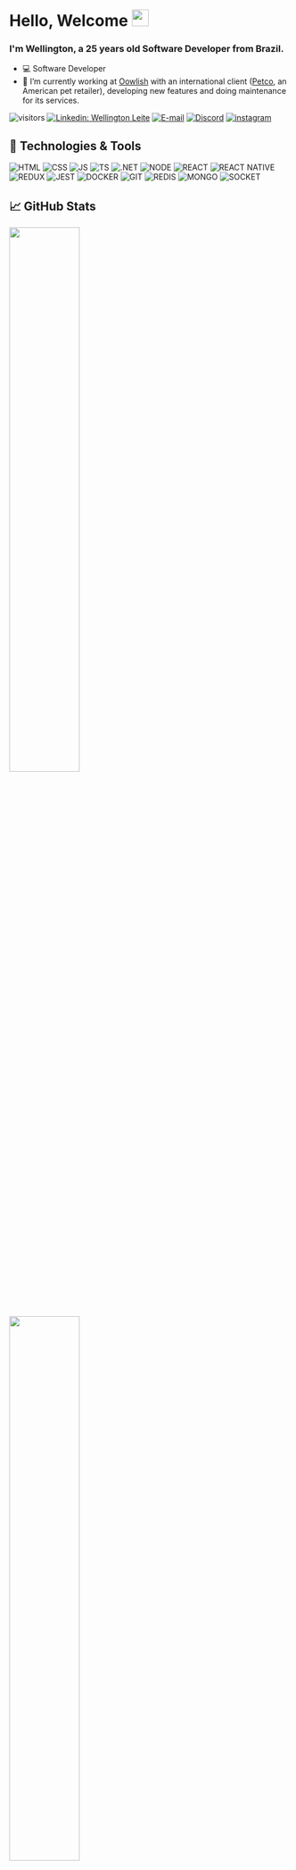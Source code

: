 <!--<img style="margin-top: 40px;" align="right" width="400px" src="https://media.giphy.com/media/ASd0Ukj0y3qMM/giphy.gif">-->

# Hello, Welcome <img src="https://media.giphy.com/media/f9jQLaKJJl6dL0AmmZ/giphy.gif" width="30px">

### I'm Wellington, a 25 years old Software Developer from Brazil.

- 💻 Software Developer
- 🔭 I’m currently working at [Oowlish](https://www.oowlish.com) with an international client ([Petco](https://www.petco.com/shop/en/petcostore), an American pet retailer), developing new features and doing maintenance for its services.

![visitors](https://visitor-badge.laobi.icu/badge?page_id=wellingtonleitedev.wellingtonleitedev)
[![Linkedin: Wellington Leite](https://img.shields.io/badge/Wellington_Leite-blue?style=flat-square&logo=Linkedin&logoColor=white)](https://www.linkedin.com/in/wellington-leite)
[![E-mail](https://img.shields.io/badge/Gmail-white?style=flat-square&logo=gmail)](mailto:wellingtonleitee.s@gmail.com)
[![Discord](https://img.shields.io/badge/Discord-white?style=flat-square&logo=discord)](https://discord.com/users/379776536590417926)
[![instagram](https://img.shields.io/badge/instagram-white?style=flat-square&logo=instagram)](https://www.instagram.com/wellington.dev/)

## 🔧 Technologies & Tools

![HTML](https://img.shields.io/badge/html-%23e34f26.svg?&style=for-the-badge&logo=html5&logoColor=white)
![CSS](https://img.shields.io/badge/css-%231572b6.svg?&style=for-the-badge&logo=css3&logoColor=white)
![JS](https://img.shields.io/badge/javascript-%23323330.svg?&style=for-the-badge&logo=javascript&logoColor=%23F7DF1E)
![TS](https://img.shields.io/badge/typescript-%23007ACC.svg?&style=for-the-badge&logo=typescript&logoColor=white)
![.NET](https://img.shields.io/badge/.net-%2338225d.svg?&style=for-the-badge&logo=c#)
![NODE](https://img.shields.io/badge/node.js-%2343853D.svg?&style=for-the-badge&logo=node.js&logoColor=white)
![REACT](https://img.shields.io/badge/react-%2320232a.svg?&style=for-the-badge&logo=react&logoColor=%2361DAFB)
![REACT NATIVE](https://img.shields.io/badge/react_native-%2320232a.svg?&style=for-the-badge&logo=react&logoColor=%2361DAFB)
![REDUX](https://img.shields.io/badge/redux-%23764abc.svg?&style=for-the-badge&logo=redux&logoColor=%23fff)
![JEST](https://img.shields.io/badge/-jest-%23C21325?&style=for-the-badge&logo=jest&logoColor=white)
![DOCKER](https://img.shields.io/badge/docker-%230db7ed.svg?&style=for-the-badge&logo=docker&logoColor=white)
![GIT](https://img.shields.io/badge/git-white.svg?&style=for-the-badge&logo=git&logoColor=&23f84e28)
![REDIS](https://img.shields.io/badge/redis-white.svg?&style=for-the-badge&logo=redis)
![MONGO](https://img.shields.io/badge/mongo-%2310AA50.svg?&style=for-the-badge&logo=mongodb&logoColor=white)
![SOCKET](https://img.shields.io/badge/socket.io-white.svg?&style=for-the-badge&logo=socket.io&logoColor=%23000)

## &#x1f4c8; GitHub Stats

<div align="left">
  <img height="50%" src="https://github-readme-stats.vercel.app/api?username=wellingtonleitedev&show_icons=true&hide_border=true&count_private=true&include_all_commits=true&theme=tokyonight" />
  <img height="50%" src="https://github-readme-stats.vercel.app/api/top-langs/?username=wellingtonleitedev&exclude_repo=KNN-Image-Classification&show_icons=true&hide_border=true&layout=compact&langs_count=8&theme=tokyonight"/><br>
</div>

## 🏆 GitHub Trophies

![Trophies](https://github-profile-trophy.vercel.app/?username=wellingtonleitedev&theme=nord&column=7)

## 👨‍💻 This week, I spent my time on:

[![Wellington's wakatime stats](https://github-readme-stats.vercel.app/api/wakatime?username=wellingtonleitedev&line_height=27&title_color=6aa6f8&text_color=8a919a&icon_color=6aa6f8&bg_color=22272e)](https://wakatime.com/@wellingtonleitedev)
